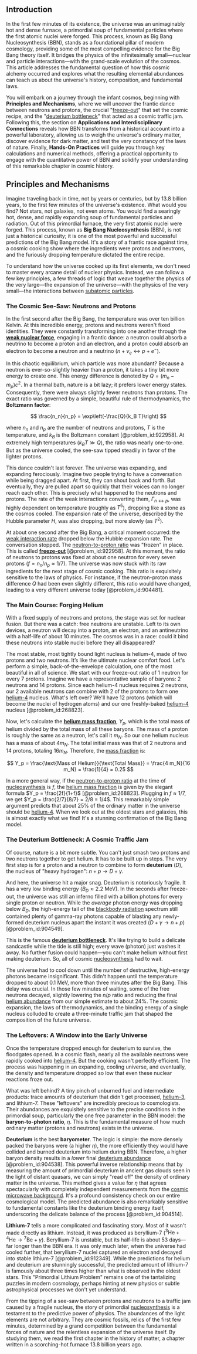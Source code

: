 ## Introduction
In the first few minutes of its existence, the universe was an unimaginably hot and dense furnace, a primordial soup of fundamental particles where the first atomic nuclei were forged. This process, known as Big Bang Nucleosynthesis (BBN), stands as a foundational pillar of modern cosmology, providing some of the most compelling evidence for the Big Bang theory itself. It bridges the physics of the infinitesimally small—nuclear and particle interactions—with the grand-scale evolution of the cosmos. This article addresses the fundamental question of how this cosmic alchemy occurred and explores what the resulting elemental abundances can teach us about the universe's history, composition, and fundamental laws.

You will embark on a journey through the infant cosmos, beginning with **Principles and Mechanisms**, where we will uncover the frantic dance between neutrons and protons, the crucial "[freeze-out](@article_id:161267)" that set the cosmic recipe, and the "[deuterium bottleneck](@article_id:159222)" that acted as a cosmic traffic jam. Following this, the section on **Applications and Interdisciplinary Connections** reveals how BBN transforms from a historical account into a powerful laboratory, allowing us to weigh the universe's ordinary matter, discover evidence for dark matter, and test the very constancy of the laws of nature. Finally, **Hands-On Practices** will guide you through key calculations and numerical methods, offering a practical opportunity to engage with the quantitative power of BBN and solidify your understanding of this remarkable chapter in cosmic history.

## Principles and Mechanisms

Imagine traveling back in time, not by years or centuries, but by 13.8 billion years, to the first few minutes of the universe's existence. What would you find? Not stars, not galaxies, not even atoms. You would find a searingly hot, dense, and rapidly expanding soup of fundamental particles and radiation. Out of this primordial furnace, the very first atomic nuclei were forged. This process, known as **Big Bang Nucleosynthesis** (BBN), is not just a historical curiosity; it is one of the most powerful and successful predictions of the Big Bang model. It's a story of a frantic race against time, a cosmic cooking show where the ingredients were protons and neutrons, and the furiously dropping temperature dictated the entire recipe.

To understand how the universe cooked up its first elements, we don't need to master every arcane detail of nuclear physics. Instead, we can follow a few key principles, a few threads of logic that weave together the physics of the very large—the expansion of the universe—with the physics of the very small—the interactions between [subatomic particles](@article_id:141998).

### The Cosmic See-Saw: Neutrons and Protons

In the first second after the Big Bang, the temperature was over ten billion Kelvin. At this incredible energy, protons and neutrons weren't fixed identities. They were constantly transforming into one another through the **[weak nuclear force](@article_id:157085)**, engaging in a frantic dance: a neutron could absorb a neutrino to become a proton and an electron, and a proton could absorb an electron to become a neutron and a neutrino ($n + \nu_e \leftrightarrow p + e^-$).

In this chaotic equilibrium, which particle was more abundant? Because a neutron is ever-so-slightly heavier than a proton, it takes a tiny bit more energy to create one. This energy difference is denoted by $Q = (m_n - m_p)c^2$. In a thermal bath, nature is a bit lazy; it prefers lower energy states. Consequently, there were always slightly fewer neutrons than protons. The exact ratio was governed by a simple, beautiful rule of thermodynamics, the **Boltzmann factor**:

$$
\frac{n_n}{n_p} = \exp\left(-\frac{Q}{k_B T}\right)
$$

where $n_n$ and $n_p$ are the number of neutrons and protons, $T$ is the temperature, and $k_B$ is the Boltzmann constant [@problem_id:922958]. At extremely high temperatures ($k_B T \gg Q$), the ratio was nearly one-to-one. But as the universe cooled, the see-saw tipped steadily in favor of the lighter protons.

This dance couldn't last forever. The universe was expanding, and expanding ferociously. Imagine two people trying to have a conversation while being dragged apart. At first, they can shout back and forth. But eventually, they are pulled apart so quickly that their voices can no longer reach each other. This is precisely what happened to the neutrons and protons. The rate of the weak interactions converting them, $\Gamma_{n \leftrightarrow p}$, was highly dependent on temperature (roughly as $T^5$), dropping like a stone as the cosmos cooled. The expansion rate of the universe, described by the Hubble parameter $H$, was also dropping, but more slowly (as $T^2$).

At about one second after the Big Bang, a critical moment occurred: the [weak interaction rate](@article_id:160360) dropped below the Hubble expansion rate. The conversation stopped. The [neutron-to-proton ratio](@article_id:135742) was "frozen" in place. This is called **[freeze-out](@article_id:161267)** [@problem_id:922958]. At this moment, the ratio of neutrons to protons was fixed at about one neutron for every seven protons ($f = n_n/n_p \approx 1/7$). The universe was now stuck with its raw ingredients for the next stage of cosmic cooking. This ratio is exquisitely sensitive to the laws of physics. For instance, if the neutron-proton mass difference $Q$ had been even slightly different, this ratio would have changed, leading to a very different universe today [@problem_id:904481].

### The Main Course: Forging Helium

With a fixed supply of neutrons and protons, the stage was set for nuclear fusion. But there was a catch: free neutrons are unstable. Left to its own devices, a neutron will decay into a proton, an electron, and an antineutrino with a half-life of about 10 minutes. The cosmos was in a race: could it bind these neutrons into stable nuclei before they all disappeared?

The most stable, most tightly bound light nucleus is helium-4, made of two protons and two neutrons. It’s like the ultimate nuclear comfort food. Let's perform a simple, back-of-the-envelope calculation, one of the most beautiful in all of science. We start with our freeze-out ratio of 1 neutron for every 7 protons. Imagine we have a representative sample of baryons: 2 neutrons and 14 protons. Since each helium-4 nucleus requires 2 neutrons, our 2 available neutrons can combine with 2 of the protons to form one [helium-4](@article_id:194958) nucleus. What's left over? We'll have 12 protons (which will become the nuclei of hydrogen atoms) and our one freshly-baked [helium-4](@article_id:194958) nucleus [@problem_id:268823].

Now, let's calculate the **[helium mass fraction](@article_id:198687)**, $Y_p$, which is the total mass of helium divided by the total mass of all these baryons. The mass of a proton is roughly the same as a neutron, let's call it $m_N$. So our one helium nucleus has a mass of about $4m_N$. The total initial mass was that of 2 neutrons and 14 protons, totaling $16m_N$. Therefore, the [mass fraction](@article_id:161081) is:

$$
Y_p = \frac{\text{Mass of Helium}}{\text{Total Mass}} = \frac{4 m_N}{16 m_N} = \frac{1}{4} = 0.25
$$

In a more general way, if the [neutron-to-proton ratio](@article_id:135742) at the time of [nucleosynthesis](@article_id:161093) is $f$, the [helium mass fraction](@article_id:198687) is given by the elegant formula $Y_p = \frac{2f}{1+f}$ [@problem_id:268823]. Plugging in $f \approx 1/7$, we get $Y_p = \frac{2/7}{8/7} = 2/8 = 1/4$. This remarkably simple argument predicts that about 25% of the ordinary matter in the universe should be [helium-4](@article_id:194958). When we look out at the oldest stars and galaxies, this is almost exactly what we find! It's a stunning confirmation of the Big Bang model.

### The Deuterium Bottleneck: A Cosmic Traffic Jam

Of course, nature is a bit more subtle. You can't just smash two protons and two neutrons together to get helium. It has to be built up in steps. The very first step is for a proton and a neutron to combine to form **deuterium** ($D$), the nucleus of "heavy hydrogen": $n+p \to D+\gamma$.

And here, the universe hit a major snag. Deuterium is notoriously fragile. It has a very low binding energy ($B_D \approx 2.2$ MeV). In the seconds after freeze-out, the universe was still an inferno filled with a billion photons for every single proton or neutron. While the *average* photon energy was dropping below $B_D$, the high-energy tail of the [blackbody radiation](@article_id:136729) spectrum still contained plenty of gamma-ray photons capable of blasting any newly-formed deuterium nucleus apart the instant it was created ($D+\gamma \to n+p$) [@problem_id:904549].

This is the famous **[deuterium bottleneck](@article_id:159222)**. It's like trying to build a delicate sandcastle while the tide is still high; every wave (photon) just washes it away. No further fusion could happen—you can't make helium without first making deuterium. So, all of cosmic [nucleosynthesis](@article_id:161093) had to wait.

The universe had to cool down until the number of destructive, high-energy photons became insignificant. This didn't happen until the temperature dropped to about $0.1$ MeV, more than three minutes after the Big Bang. This delay was crucial. In those few minutes of waiting, some of the free neutrons decayed, slightly lowering the $n/p$ ratio and reducing the final [helium abundance](@article_id:157988) from our simple estimate to about 24%. The cosmic expansion, the laws of thermodynamics, and the binding energy of a single nucleus colluded to create a three-minute traffic jam that shaped the composition of the future universe.

### The Leftovers: A Window into the Early Universe

Once the temperature dropped enough for deuterium to survive, the floodgates opened. In a cosmic flash, nearly all the available neutrons were rapidly cooked into [helium-4](@article_id:194958). But the cooking wasn't perfectly efficient. The process was happening in an expanding, cooling universe, and eventually, the density and temperature dropped so low that even these nuclear reactions froze out.

What was left behind? A tiny pinch of unburned fuel and intermediate products: trace amounts of deuterium that didn't get processed, [helium-3](@article_id:194681), and lithium-7. These "leftovers" are incredibly precious to cosmologists. Their abundances are exquisitely sensitive to the precise conditions in the primordial soup, particularly the one free parameter in the BBN model: the **baryon-to-photon ratio**, $\eta$. This is the fundamental measure of how much ordinary matter (protons and neutrons) exists in the universe.

**Deuterium** is the best **baryometer**. The logic is simple: the more densely packed the baryons were (a higher $\eta$), the more efficiently they would have collided and burned deuterium into helium during BBN. Therefore, a higher baryon density results in a *lower* final [deuterium abundance](@article_id:161587) [@problem_id:904538]. This powerful inverse relationship means that by measuring the amount of primordial deuterium in ancient gas clouds seen in the light of distant quasars, we can simply "read off" the density of ordinary matter in the universe. This method gives a value for $\eta$ that agrees spectacularly with completely independent measurements from the [cosmic microwave background](@article_id:146020). It's a profound consistency check on our entire cosmological model. The predicted abundance is also remarkably sensitive to fundamental constants like the deuterium binding energy itself, underscoring the delicate balance of the process [@problem_id:904514].

**Lithium-7** tells a more complicated and fascinating story. Most of it wasn't made directly as lithium. Instead, it was produced as beryllium-7 (${}^3\text{He} + {}^4\text{He} \to {}^7\text{Be} + \gamma$). Beryllium-7 is unstable, but its half-life is about 53 days—far longer than the BBN era. It was only much later, when the universe had cooled further, that beryllium-7 nuclei captured an electron and decayed into stable lithium-7 [@problem_id:912349]. While the predictions for helium and deuterium are stunningly successful, the predicted amount of lithium-7 is famously about three times higher than what is observed in the oldest stars. This "Primordial Lithium Problem" remains one of the tantalizing puzzles in modern cosmology, perhaps hinting at new physics or subtle astrophysical processes we don't yet understand.

From the tipping of a see-saw between protons and neutrons to a traffic jam caused by a fragile nucleus, the story of primordial [nucleosynthesis](@article_id:161093) is a testament to the predictive power of physics. The abundances of the light elements are not arbitrary. They are cosmic fossils, relics of the first few minutes, determined by a grand competition between the fundamental forces of nature and the relentless expansion of the universe itself. By studying them, we read the first chapter in the history of matter, a chapter written in a scorching-hot furnace 13.8 billion years ago.